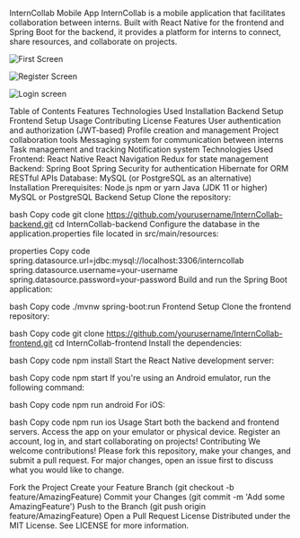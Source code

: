InternCollab Mobile App
InternCollab is a mobile application that facilitates collaboration between interns. Built with React Native for the frontend and Spring Boot for the backend, it provides a platform for interns to connect, share resources, and collaborate on projects.

![First Screen](https://github.com/user-attachments/assets/9599deed-399b-4551-8548-445980255f58)

![Register Screen](https://github.com/user-attachments/assets/f2067b66-15c3-4382-916a-abad15feb936)

![Login screen](https://github.com/user-attachments/assets/f49cbe89-dae6-4c9d-8e6b-1e011773c89d)

Table of Contents
Features
Technologies Used
Installation
Backend Setup
Frontend Setup
Usage
Contributing
License
Features
User authentication and authorization (JWT-based)
Profile creation and management
Project collaboration tools
Messaging system for communication between interns
Task management and tracking
Notification system
Technologies Used
Frontend:
React Native
React Navigation
Redux for state management
Backend:
Spring Boot
Spring Security for authentication
Hibernate for ORM
RESTful APIs
Database:
MySQL (or PostgreSQL as an alternative)
Installation
Prerequisites:
Node.js
npm or yarn
Java (JDK 11 or higher)
MySQL or PostgreSQL
Backend Setup
Clone the repository:

bash
Copy code
git clone https://github.com/yourusername/InternCollab-backend.git
cd InternCollab-backend
Configure the database in the application.properties file located in src/main/resources:

properties
Copy code
spring.datasource.url=jdbc:mysql://localhost:3306/interncollab
spring.datasource.username=your-username
spring.datasource.password=your-password
Build and run the Spring Boot application:

bash
Copy code
./mvnw spring-boot:run
Frontend Setup
Clone the frontend repository:

bash
Copy code
git clone https://github.com/yourusername/InternCollab-frontend.git
cd InternCollab-frontend
Install the dependencies:

bash
Copy code
npm install
Start the React Native development server:

bash
Copy code
npm start
If you're using an Android emulator, run the following command:

bash
Copy code
npm run android
For iOS:

bash
Copy code
npm run ios
Usage
Start both the backend and frontend servers.
Access the app on your emulator or physical device.
Register an account, log in, and start collaborating on projects!
Contributing
We welcome contributions! Please fork this repository, make your changes, and submit a pull request. For major changes, open an issue first to discuss what you would like to change.

Fork the Project
Create your Feature Branch (git checkout -b feature/AmazingFeature)
Commit your Changes (git commit -m 'Add some AmazingFeature')
Push to the Branch (git push origin feature/AmazingFeature)
Open a Pull Request
License
Distributed under the MIT License. See LICENSE for more information.
